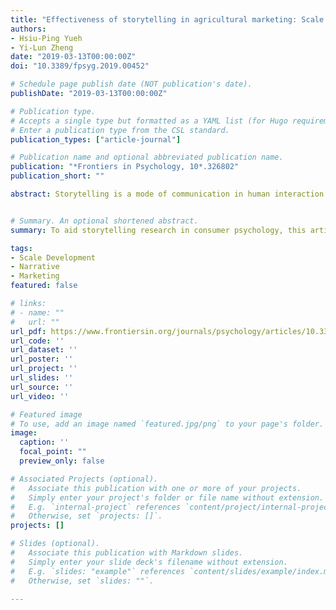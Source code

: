 ```yaml
---
title: "Effectiveness of storytelling in agricultural marketing: Scale development and model evaluation"
authors:
- Hsiu-Ping Yueh
- Yi-Lun Zheng
date: "2019-03-13T00:00:00Z"
doi: "10.3389/fpsyg.2019.00452"

# Schedule page publish date (NOT publication's date).
publishDate: "2019-03-13T00:00:00Z"

# Publication type.
# Accepts a single type but formatted as a YAML list (for Hugo requirements).
# Enter a publication type from the CSL standard.
publication_types: ["article-journal"]

# Publication name and optional abbreviated publication name.
publication: "*Frontiers in Psychology, 10*.326802"
publication_short: ""

abstract: Storytelling is a mode of communication in human interaction and is pervasive in everyday life. Storytelling in marketing is also a managerial application as a marketing strategy. Researchers of consumer psychology and marketing have devoted great efforts to developing theories and conducting empirical studies on this approach. However, in addition to narrative theories, many researchers are mainly concerned about the effect of telling a good brand story and its applications, such as advertising design and presentation...


# Summary. An optional shortened abstract.
summary: To aid storytelling research in consumer psychology, this article conceptualized a construct of the effectiveness of storytelling in agricultural marketing and developed a measure with further validation. This scale consisted of 13 items with four subscales: narrative processing, affect, brand attitude, and purchase intention.

tags:
- Scale Development
- Narrative
- Marketing
featured: false

# links:
# - name: ""
#   url: ""
url_pdf: https://www.frontiersin.org/journals/psychology/articles/10.3389/fpsyg.2019.00452/full
url_code: ''
url_dataset: ''
url_poster: ''
url_project: ''
url_slides: ''
url_source: ''
url_video: ''

# Featured image
# To use, add an image named `featured.jpg/png` to your page's folder. 
image:
  caption: ''
  focal_point: ""
  preview_only: false

# Associated Projects (optional).
#   Associate this publication with one or more of your projects.
#   Simply enter your project's folder or file name without extension.
#   E.g. `internal-project` references `content/project/internal-project/index.md`.
#   Otherwise, set `projects: []`.
projects: []

# Slides (optional).
#   Associate this publication with Markdown slides.
#   Simply enter your slide deck's filename without extension.
#   E.g. `slides: "example"` references `content/slides/example/index.md`.
#   Otherwise, set `slides: ""`.

---
```

